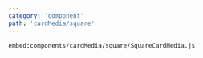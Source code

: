 ```yaml
---
category: 'component'
path: 'cardMedia/square'
---
```


`embed:components/cardMedia/square/SquareCardMedia.js`
